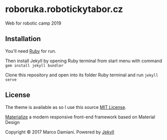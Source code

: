 # roboruka.robotickytabor.cz

Web for robotic camp 2019

## Installation

You'll need <a href="https://rubyinstaller.org/downloads/">Ruby</a> for run.

Then install Jekyll by opening Ruby terminal from start menu with command ```gem install jekyll bundler```

Clone this repository and open into its folder Ruby terminal and run ```jekyll serve```


## License

The theme is available as so I use this source [MIT License][2].

[Materialize][3] a  modern responsive front-end framework based on Material Design

Copyright © 2017 Marco Damiani. Powered by <a href="http://jekyllrb.com">Jekyll</a>

[1]: https://github.com/jekyll/minima
[2]: https://opensource.org/licenses/MIT
[3]: http://materializecss.com/
